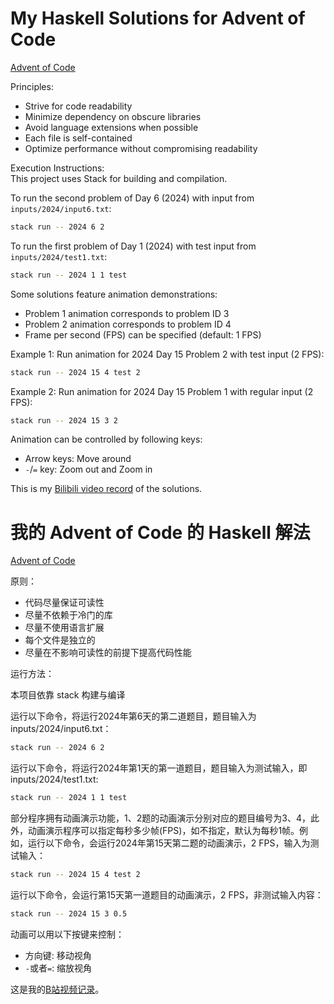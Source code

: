 # My Haskell Solutions for Advent of Code

[Advent of Code](https://adventofcode.com/)

Principles:
- Strive for code readability
- Minimize dependency on obscure libraries
- Avoid language extensions when possible
- Each file is self-contained
- Optimize performance without compromising readability


Execution Instructions:  
This project uses Stack for building and compilation.

To run the second problem of Day 6 (2024) with input from `inputs/2024/input6.txt`:

```bash
stack run -- 2024 6 2
```

To run the first problem of Day 1 (2024) with test input from `inputs/2024/test1.txt`:

```bash
stack run -- 2024 1 1 test
```

Some solutions feature animation demonstrations:
- Problem 1 animation corresponds to problem ID 3
- Problem 2 animation corresponds to problem ID 4
- Frame per second (FPS) can be specified (default: 1 FPS)

Example 1: Run animation for 2024 Day 15 Problem 2 with test input (2 FPS):

```bash
stack run -- 2024 15 4 test 2
```

Example 2: Run animation for 2024 Day 15 Problem 1 with regular input (2 FPS):

```bash
stack run -- 2024 15 3 2 
```

Animation can be controlled by following keys:

- Arrow keys: Move around
- `-`/`=` key: Zoom out and Zoom in

This is my [Bilibili video record](https://www.bilibili.com/video/BV1vPC5YUEQZ) of the solutions.

# 我的 Advent of Code 的 Haskell 解法

[Advent of Code](https://adventofcode.com/)

原则：

- 代码尽量保证可读性
- 尽量不依赖于冷门的库
- 尽量不使用语言扩展
- 每个文件是独立的
- 尽量在不影响可读性的前提下提高代码性能


运行方法：

本项目依靠 stack 构建与编译

运行以下命令，将运行2024年第6天的第二道题目，题目输入为 inputs/2024/input6.txt：

```bash
stack run -- 2024 6 2
```

运行以下命令，将运行2024年第1天的第一道题目，题目输入为测试输入，即 inputs/2024/test1.txt:

```bash
stack run -- 2024 1 1 test
```

部分程序拥有动画演示功能，1、2题的动画演示分别对应的题目编号为3、4，此外，动画演示程序可以指定每秒多少帧(FPS)，如不指定，默认为每秒1帧。例如，运行以下命令，会运行2024年第15天第二题的动画演示，2 FPS，输入为测试输入：

```bash
stack run -- 2024 15 4 test 2
```

运行以下命令，会运行第15天第一道题目的动画演示，2 FPS，非测试输入内容：

```bash
stack run -- 2024 15 3 0.5
```

动画可以用以下按键来控制：

- 方向键: 移动视角
- `-`或者`=`: 缩放视角

这是我的[B站视频记录](https://www.bilibili.com/video/BV1vPC5YUEQZ)。
